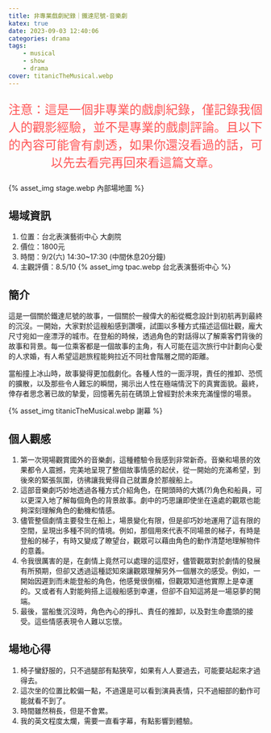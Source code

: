 ```yaml
---
title: 非專業戲劇紀錄｜鐵達尼號-音樂劇
katex: true
date: 2023-09-03 12:40:06
categories: drama
tags:
    - musical
    - show
    - drama
cover: titanicTheMusical.webp
---
```


<p style="font-size:1.5rem;color:#f55;text-align:center">
注意：這是一個非專業的戲劇紀錄，僅記錄我個人的觀影經驗，並不是專業的戲劇評論。且以下的內容可能會有劇透，如果你還沒看過的話，可以先去看完再回來看這篇文章。</p>

{% asset_img  stage.webp 內部場地圖 %}

## 場域資訊

1. 位置：台北表演藝術中心 大劇院
2. 價位：1800元
3. 時間：9/2(六) 14:30~17:30 (中間休息20分鐘)
4. 主觀評價：8.5/10
    {% asset_img  tpac.webp 台北表演藝術中心 %}

## 簡介

這是一個關於鐵達尼號的故事，一個關於一艘偉大的船從概念設計到初航再到最終的沉沒。一開始，大家對於這艘船感到讚嘆，試圖以多種方式描述這個壯觀，龐大尺寸宛如一座漂浮的城市。在登船的時候，透過角色的對話得以了解乘客們背後的故事和背景。每一位乘客都是一個故事的主角，有人可能在這次旅行中計劃向心愛的人求婚，有人希望這趟旅程能夠拉近不同社會階層之間的距離。

當船撞上冰山時，故事變得更加戲劇化。各種人性的一面浮現，責任的推卸、恐慌的擴散，以及那些令人難忘的瞬間，揭示出人性在極端情況下的真實面貌。最終，倖存者思念著已故的摯愛，回憶著先前在碼頭上曾經對於未來充滿憧憬的場景。

{% asset_img  titanicTheMusical.webp 謝幕 %}

## 個人觀感

1. 第一次現場觀賞國外的音樂劇，這種體驗令我感到非常新奇。音樂和場景的效果都令人震撼，完美地呈現了整個故事情感的起伏，從一開始的充滿希望，到後來的緊張氛圍，彷彿讓我覺得自己就置身於那艘船上。
2. 這部音樂劇巧妙地透過各種方式介紹角色，在開頭時的大媽(?)角色和船員，可以更深入地了解每個角色的背景故事。劇中的巧思讓即使坐在遠處的觀眾也能夠深刻理解角色的動機和情感。
3. 儘管整個劇情主要發生在船上，場景變化有限，但是卻巧妙地運用了這有限的空間，呈現出多種不同的情境。例如，那個用來代表不同場景的梯子，有時是登船的梯子，有時又變成了瞭望台，觀眾可以藉由角色的動作清楚地理解物件的意義。
4. 令我很厲害的是，在劇情上竟然可以處理的這麼好，儘管觀眾對於劇情的發展有所預期，但卻又透過這種認知來讓觀眾理解另外一個層次的感受。例如，一開始因遲到而未能登船的角色，他感覺很倒楣，但觀眾知道他實際上是幸運的。又或者有人對能夠搭上這艘船感到幸運，但卻不自知這將是一場惡夢的開端。
5. 最後，當船隻沉沒時，角色內心的掙扎、責任的推卸，以及對生命盡頭的接受。這些情感表現令人難以忘懷。

## 場地心得

1. 椅子蠻舒服的，只不過腿部有點狹窄，如果有人人要過去，可能要站起來才過得去。
2. 這次坐的位置比較偏一點，不過還是可以看到演員表情，只不過細部的動作可能就看不到了。
3. 時間雖然稍長，但是不會累。
4. 我的英文程度太爛，需要一直看字幕，有點影響到體驗。